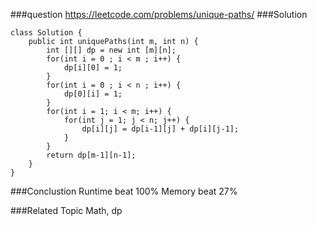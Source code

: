 ###question
https://leetcode.com/problems/unique-paths/
###Solution
```
class Solution {
    public int uniquePaths(int m, int n) {
        int [][] dp = new int [m][n];
        for(int i = 0 ; i < m ; i++) {
            dp[i][0] = 1;
        }
        for(int i = 0 ; i < n ; i++) {
            dp[0][i] = 1;
        }
        for(int i = 1; i < m; i++) {
            for(int j = 1; j < n; j++) {
                dp[i][j] = dp[i-1][j] + dp[i][j-1];
            }
        }
        return dp[m-1][n-1];
    }
}
```

###Conclustion
Runtime beat 100%
Memory beat 27%

###Related Topic
Math, dp